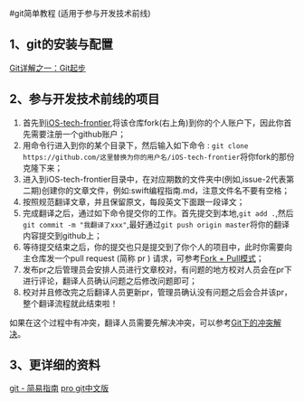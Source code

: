 #git简单教程 (适用于参与开发技术前线)

## 1、git的安装与配置
[Git详解之一：Git起步](http://blog.jobbole.com/25775/)

## 2、参与开发技术前线的项目

1. 首先到[iOS-tech-frontier](https://github.com/bboyfeiyu/iOS-tech-frontier),将该仓库fork(右上角)到你的个人账户下，因此你首先需要注册一个github账户；
2. 用命令行进入到你的某个目录下，然后输入如下命令 : `git clone https://github.com/这里替换为你的用户名/iOS-tech-frontier`将你fork的那份克隆下来；
3. 进入到iOS-tech-frontier目录中，在对应期数的文件夹中(例如,issue-2代表第二期)创建你的文章文件，例如:swift编程指南.md，注意文件名不要有空格；
4. 按照规范翻译文章，并且保留原文，每段英文下面跟一段译文；
5. 完成翻译之后，通过如下命令提交你的工作。首先提交到本地,`git add .`,然后`git commit -m "我翻译了xxx"`,最好通过`git push origin master`将你的翻译内容提交到github上；
6. 等待提交结束之后，你的提交也只是提交到了你个人的项目中，此时你需要向主仓库发一个pull request (简称 pr ) 请求，可参考[Fork + Pull模式](http://www.worldhello.net/gotgithub/04-work-with-others/010-fork-and-pull.html)；
7. 发布pr之后管理员会安排人员进行文章校对，有问题的地方校对人员会在pr下进行评论，翻译人员确认问题之后修改问题即可；
8. 校对并且修改完之后翻译人员更新pr，管理员确认没有问题之后会合并该pr，整个翻译流程就此结束啦！

如果在这个过程中有冲突，翻译人员需要先解决冲突，可以参考[Git下的冲突解决](http://www.cnblogs.com/sinojelly/archive/2011/08/07/2130172.html)。

## 3、更详细的资料

[git - 简易指南](http://www.bootcss.com/p/git-guide/)
[pro git中文版](http://pan.baidu.com/s/1o6Hsets)